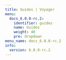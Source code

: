 ```yaml
---
title: Guides | Voyager
menu:
  docs_6.0.0-rc.2:
    identifier: guides
    name: Guides
    weight: 40
    pre: dropdown
menu_name: docs_6.0.0-rc.2
info:
  version: 6.0.0-rc.2
---
```


